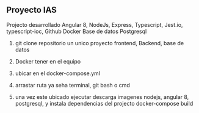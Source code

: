 ## Proyecto IAS

Projecto desarrollado Angular 8, NodeJs, Express, Typescript, Jest.io, typescript-ioc, Github
Docker Base de datos Postgresql

1. git clone repositorio un unico proyecto frontend, Backend, base de datos
2. Docker tener en el equipo

3. ubicar en el docker-compose.yml
4. arrastar ruta ya seha terminal, git bash o cmd

5. una vez este ubicado ejecutar  descarga imagenes nodejs, angular 8, postgresql, y instala dependencias
   del projecto docker-compose build
